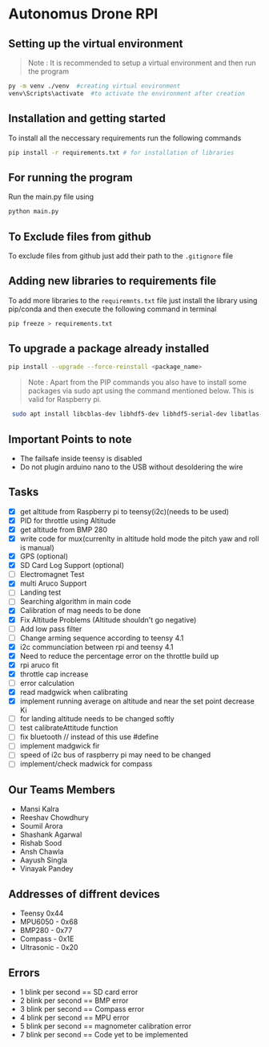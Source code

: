 # Autonomus Drone RPI

## Setting up the virtual environment

> Note : It is recommended to setup a virtual environment and then run the program
```bash
py -m venv ./venv  #creating virtual environment
venv\Scripts\activate  #to activate the environment after creation
```

## Installation and getting started

To install all the neccessary requirements run the following commands

```bash
pip install -r requirements.txt # for installation of libraries
```

## For running the program

Run the main.py file using

```bash
python main.py
```

## To Exclude files from github

To exclude files from github just add their path to the `.gitignore` file

## Adding new libraries to requirements file

To add more libraries to the `requiremnts.txt` file just install the library using pip/conda and then execute the following command in terminal

```bash
pip freeze > requirements.txt
```
## To upgrade a package already installed

```bash
pip install --upgrade --force-reinstall <package_name>
```

> Note : Apart from the PIP commands you also have to install some packages via sudo apt using the command mentioned below. This is valid for Raspberry pi.

```bash
 sudo apt install libcblas-dev libhdf5-dev libhdf5-serial-dev libatlas-base-dev libjasper-dev 
 ```

## Important Points to note
- The failsafe inside teensy is disabled
- Do not plugin arduino nano to the USB without desoldering the wire

## Tasks

- [X] get altitude from Raspberry pi to teensy(i2c)(needs to be used)
- [X] PID for throttle using Altitude
- [X] get altitude from BMP 280
- [X] write code for mux(currenlty in altitude hold mode the pitch yaw and roll is manual)
- [X] GPS (optional)
- [X] SD Card Log Support (optional)
- [ ] Electromagnet Test
- [X] multi Aruco Support
- [ ] Landing test
- [ ] Searching algorithm in main code
- [x] Calibration of mag needs to be done
- [X] Fix Altitude Problems (Altitude shouldn't go negative)
- [ ] Add low pass filter
- [ ] Change arming sequence according to teensy 4.1
- [x] i2c communciation between rpi and teensy 4.1
- [X] Need to reduce the percentage error on the throttle build up
- [x] rpi aruco fit
- [x] throttle cap increase
- [ ] error calculation
- [x] read madgwick when calibrating
- [X] implement running average on altitude and near the set point decrease Ki
- [ ] for landing altitude needs to be changed softly
- [ ] test calibrateAttitude function
- [ ] fix bluetooth // instead of this use #define
- [ ] implement madgwick fir
- [ ] speed of i2c bus of raspberry pi may need to be changed
- [ ] implement/check madwick for compass
## Our Teams Members

- Mansi Kalra
- Reeshav Chowdhury
- Soumil Arora
- Shashank Agarwal
- Rishab Sood
- Ansh Chawla
- Aayush Singla
- Vinayak Pandey

## Addresses of diffrent devices

- Teensy 0x44
- MPU6050 - 0x68
- BMP280 - 0x77
- Compass - 0x1E
- Ultrasonic - 0x20

## Errors

- 1 blink per second == SD card error
- 2 blink per second == BMP error
- 3 blink per second == Compass error
- 4 blink per second == MPU error
- 5 blink per second == magnometer calibration error
- 7 blink per second == Code yet to be implemented

